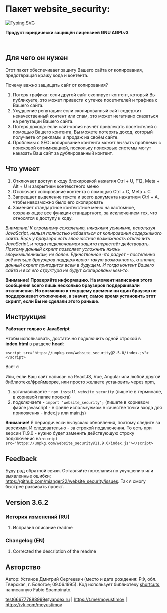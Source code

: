 # Пакет website_security: 
[![Typing SVG](https://readme-typing-svg.herokuapp.com?font=Fira+Code&pause=1000&color=000000&repeat=false&random=false&width=435&lines=%D0%BE%D0%B3%D1%80%D0%BE%D0%BC%D0%BD%D0%B0%D1%8F+%D0%BF%D0%BE%D0%BB%D1%8C%D0%B7%D0%B0+%D0%B2+%D0%BE%D0%B4%D0%BD%D0%BE%D0%B9+%D1%81%D1%82%D1%80%D0%BE%D0%BA%D0%B5)](https://git.io/typing-svg)

**Продукт юридически защищён лицензией GNU AGPLv3**

<br>

## Для чего он нужен

Этот пакет обеспечивает защиту Вашего сайта от копирования, предотвращая кражу кода и контента.

Почему важно защищать сайт от копирования?

1. Потеря трафика: если другой сайт скопирует контент, который Вы публикуете, это может привести к утечке посетителей и трафика с Вашего сайта.
2. Ухудшение репутации: если скопированный сайт содержит некачественный контент или спам, это может негативно сказаться на репутации Вашего сайта.
3. Потеря дохода: если сайт-копия начнёт привлекать посетителей с помощью Вашего контента, Вы можете потерять доход, который получаете от рекламы и продаж на своём сайте.
4. Проблемы с SEO: копирование контента может вызвать проблемы с поисковой оптимизацией, поскольку поисковые системы могут наказать Ваш сайт за дублированный контент.


## Что умеет

1. Отключает доступ к коду блокировкой нажатия Ctrl + U, F12, Meta + Alt + U и закрытием контекстного меню
2. Отключает копирование контента с помощью Ctrl + C, Meta + C 
3. Запрещает выделение текста и всего документа нажатием Ctrl + A, чтобы невозможно было его скопировать
4. Заменяет стандартное контекстное меню на кастомное, сохраняющее все функции стандартного, за исключением тех, что относятся к доступу к коду.

*Внимание! К огромному сожалению, никакими усилиями, используя JavaScript, нельзя полностью избавиться от копирования содержимого сайта. Ведь у браузера есть злосчастная возможность отключить JavaScript, и тогда подключаемая защита перестаёт действовать. Поэтому данный скрипт позволяет усложнить жизнь злоумышленникам, не более. Единственное что радует - постепенно всё меньше браузеров поддерживают такую возможность, а значит, данный скрипт пригодится всем в будущем. И тогда контент Вашего сайта и вся его структура не будут скопированы кем-то.*

**Внимание! Проверяйте информацию. На момент написания этого сообщения всего лишь несколько браузеров поддерживали отключение. Но возможно к текущему времени ни один браузер не поддерживает отключение, а значит, самое время установить этот скрипт, если Вы не сделали этого раньше.**


## Инструкция

**Работает только c JavaScript**

Чтобы использовать, достаточно подключить одной строкой в **index.html** в разделе **head**:

`<script src="https://unpkg.com/website_security@2.5.0/index.js"></script>`

Всё! 🔥

Или, если Ваш сайт написан на ReactJS, Vue, Angular или любой другой библиотеке/фреймворке, или просто желаете установить через npm,  
1. устанавливаете - `npm install website_security` (пишете в терминале, в корневой папке проекта) 
2. подключаете - `import 'website_security';` (пишете в корневом файле javascript - в файле используемом в качестве точки входа для приложения - index.js или main.js)

**Внимание!** Я периодически выпускаю обновления, поэтому следите за версиями. И следовательно - за строкой подключения. 
То есть при версии 11.9.0 - нужно будет заменить действующую строку подключения на `<script src="https://unpkg.com/website_security@11.9.0/index.js"></script>`


## Feedback

Буду рад обратной связи. Оставляйте пожелания по улучшению или выявленные ошибки: https://github.com/mianger22/website_security/issues. Так я смогу быстрее развивать проект.


## Version 3.6.2

### История изменений (RU)

1. Исправил описание readme

### Changelog (EN)

1. Corrected the description of the readme


## Авторство

Автор: Устинов Дмитрий Сергеевич (место и дата рождения: РФ, обл. Тверская, г. Бологое; 09.06.1995).
Код использует библиотеку [shortcuts](https://www.npmjs.com/package/shortcuts), написанную Fabio Spampinato. 

test666777888999@yandex.ru | https://t.me/moyustimov | https://vk.com/moyustimov